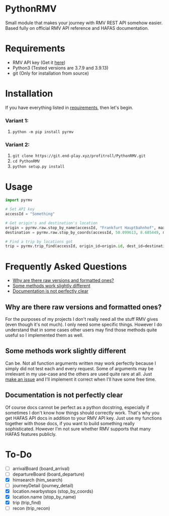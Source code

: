 # PythonRMV

Small module that makes your journey with RMV REST API somehow easier. Based fully on official RMV API reference and HAFAS documentation.

# Requirements

* RMV API key (Get it [here](https://opendata.rmv.de/site/start.html))
* Python3 (Tested versions are 3.7.9 and 3.9.13)
* git (Only for installation from source)

# Installation

If you have everything listed in [requirements](#requirements), then let's begin.

### Variant 1:
1. `python -m pip install pyrmv`

### Variant 2:
1. `git clone https://git.end-play.xyz/profitroll/PythonRMV.git`
2. `cd PythonRMV`
3. `python setup.py install`

# Usage

```py
import pyrmv

# Set API key
accessId = "Something"

# Get origin's and destination's location
origin = pyrmv.raw.stop_by_name(accessId, "Frankfurt Hauptbahnhof", maxNo=3)[0]
destination = pyrmv.raw.stop_by_coords(accessId, 50.099613, 8.685449, maxNo=3)[0]

# Find a trip by locations got
trip = pyrmv.trip_find(accessId, origin_id=origin.id, dest_id=destination.id)
```

# Frequently Asked Questions

- [Why are there raw versions and formatted ones?](#why-are-there-raw-versions-and-formatted-ones)
- [Some methods work slightly different](#some-methods-work-slightly-different)
- [Documentation is not perfectly clear](#documentation-is-not-perfectly-clear)

## Why are there raw versions and formatted ones?

For the purposes of my projects I don't really need all the stuff RMV gives (even though it's not much).
I only need some specific things. However I do understand that in some cases other users may find
those methods quite useful so I implemented them as well.


## Some methods work slightly different

Can be. Not all function arguments written may work perfectly because I simply did not test each and
every request. Some of arguments may be irrelevant in my use-case and the others are used quite rare at all.
Just [make an issue](https://git.end-play.xyz/profitroll/PythonRMV/issues/new) and I'll implement it correct when I'll have some free time.

## Documentation is not perfectly clear

Of course docs cannot be perfect as a python docstring, especially if sometimes I don't
know how things should correctly work. That's why you get HAFAS API docs in addition to your
RMV API key. Just use my functions together with those docs, if you want to build something
really sophisticated. However I'm not sure whether RMV supports that many HAFAS features publicly.

# To-Do
- [ ] arrivalBoard (board_arrival)  
- [ ] departureBoard (board_departure)  
- [x] himsearch (him_search)  
- [ ] journeyDetail (journey_detail)
- [x] location.nearbystops (stop_by_coords)  
- [x] location.name (stop_by_name)  
- [x] trip (trip_find)  
- [ ] recon (trip_recon)